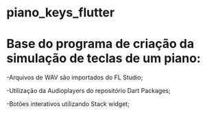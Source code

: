 # piano_keys_flutter

# Base do programa de criação da simulação de teclas de um piano:
-Arquivos de WAV são importados do FL Studio;

-Utilização da Audioplayers do repositório Dart Packages;

-Botões interativos utilizando Stack widget;

